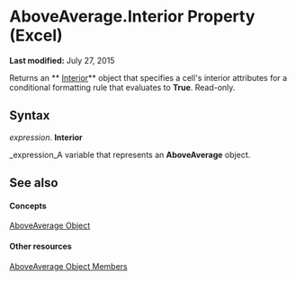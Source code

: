 
# AboveAverage.Interior Property (Excel)

 **Last modified:** July 27, 2015

Returns an  ** [Interior](37c79831-2cac-69fd-10ee-6d5415ed338b.md)** object that specifies a cell's interior attributes for a conditional formatting rule that evaluates to **True**. Read-only.

## Syntax

 _expression_. **Interior**

 _expression_A variable that represents an  **AboveAverage** object.


## See also


#### Concepts


 [AboveAverage Object](dd4ea82f-7986-5d6f-2b0e-fe0ca38226e2.md)
#### Other resources


 [AboveAverage Object Members](85828a41-ce2a-4979-8918-3adaed2f5661.md)
